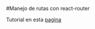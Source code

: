  #Manejo de rutas con react-router

 Tutorial en esta [pagina](http://vincentblog.me/posts/como-manejar-rutas-en-react-js-con-react-router)